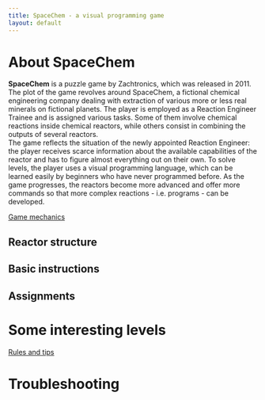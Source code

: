 ```yaml
---
title: SpaceChem - a visual programming game
layout: default
---
```


# About SpaceChem
**SpaceChem** is a puzzle game by Zachtronics, which was released in 2011. The plot of the game revolves around SpaceChem, a fictional chemical engineering company dealing with extraction of various more or less real minerals on fictional planets. The player is employed as a Reaction Engineer Trainee and is assigned various tasks. Some of them involve chemical reactions inside chemical reactors, while others consist in combining the outputs of several reactors.  
The game reflects the situation of the newly appointed Reaction Engineer: the player receives scarce information about the available capabilities of the reactor and has to figure almost everything out on their own. To solve levels, the player uses a visual programming language, which can be learned easily by beginners who have never programmed before. As the game progresses, the reactors become more advanced and offer more commands so that more complex reactions - i.e. programs - can be developed.

[Game mechanics](Game_Mechanics)
## Reactor structure
## Basic instructions
## Assignments

# Some interesting levels

[Rules and tips](Rules_And_Tips)
# Troubleshooting
